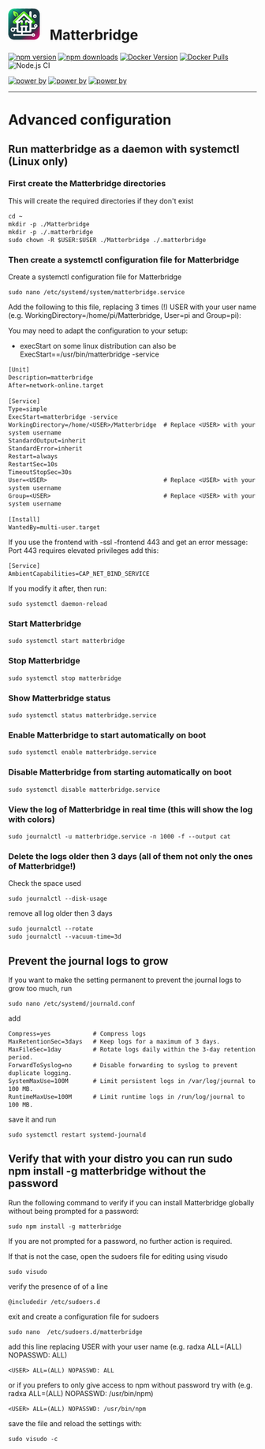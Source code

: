 # <img src="https://github.com/Luligu/matterbridge/blob/main/frontend/public/matterbridge%2064x64.png" alt="Matterbridge Logo" width="64px" height="64px">&nbsp;&nbsp;&nbsp;Matterbridge

[![npm version](https://img.shields.io/npm/v/matterbridge.svg)](https://www.npmjs.com/package/matterbridge)
[![npm downloads](https://img.shields.io/npm/dt/matterbridge.svg)](https://www.npmjs.com/package/matterbridge)
[![Docker Version](https://img.shields.io/docker/v/luligu/matterbridge?label=docker%20version&sort=semver)](https://hub.docker.com/r/luligu/matterbridge)
[![Docker Pulls](https://img.shields.io/docker/pulls/luligu/matterbridge.svg)](https://hub.docker.com/r/luligu/matterbridge)
![Node.js CI](https://github.com/Luligu/matterbridge/actions/workflows/build.yml/badge.svg)

[![power by](https://img.shields.io/badge/powered%20by-matter--history-blue)](https://www.npmjs.com/package/matter-history)
[![power by](https://img.shields.io/badge/powered%20by-node--ansi--logger-blue)](https://www.npmjs.com/package/node-ansi-logger)
[![power by](https://img.shields.io/badge/powered%20by-node--persist--manager-blue)](https://www.npmjs.com/package/node-persist-manager)

---

# Advanced configuration

## Run matterbridge as a daemon with systemctl (Linux only)

### First create the Matterbridge directories

This will create the required directories if they don't exist

```
cd ~
mkdir -p ./Matterbridge
mkdir -p ./.matterbridge
sudo chown -R $USER:$USER ./Matterbridge ./.matterbridge
```

### Then create a systemctl configuration file for Matterbridge

Create a systemctl configuration file for Matterbridge

```
sudo nano /etc/systemd/system/matterbridge.service
```

Add the following to this file, replacing 3 times (!) USER with your user name (e.g. WorkingDirectory=/home/pi/Matterbridge, User=pi and Group=pi):

You may need to adapt the configuration to your setup:

- execStart on some linux distribution can also be ExecStart==/usr/bin/matterbridge -service

```
[Unit]
Description=matterbridge
After=network-online.target

[Service]
Type=simple
ExecStart=matterbridge -service
WorkingDirectory=/home/<USER>/Matterbridge  # Replace <USER> with your system username
StandardOutput=inherit
StandardError=inherit
Restart=always
RestartSec=10s
TimeoutStopSec=30s
User=<USER>                                 # Replace <USER> with your system username
Group=<USER>                                # Replace <USER> with your system username

[Install]
WantedBy=multi-user.target
```

If you use the frontend with -ssl -frontend 443 and get an error message: Port 443 requires elevated privileges
add this:

```
[Service]
AmbientCapabilities=CAP_NET_BIND_SERVICE
```

If you modify it after, then run:

```
sudo systemctl daemon-reload
```

### Start Matterbridge

```
sudo systemctl start matterbridge
```

### Stop Matterbridge

```
sudo systemctl stop matterbridge
```

### Show Matterbridge status

```
sudo systemctl status matterbridge.service
```

### Enable Matterbridge to start automatically on boot

```
sudo systemctl enable matterbridge.service
```

### Disable Matterbridge from starting automatically on boot

```
sudo systemctl disable matterbridge.service
```

### View the log of Matterbridge in real time (this will show the log with colors)

```
sudo journalctl -u matterbridge.service -n 1000 -f --output cat
```

### Delete the logs older then 3 days (all of them not only the ones of Matterbridge!)

Check the space used

```
sudo journalctl --disk-usage
```

remove all log older then 3 days

```
sudo journalctl --rotate
sudo journalctl --vacuum-time=3d
```

## Prevent the journal logs to grow

If you want to make the setting permanent to prevent the journal logs to grow too much, run

```
sudo nano /etc/systemd/journald.conf
```

add

```
Compress=yes            # Compress logs
MaxRetentionSec=3days   # Keep logs for a maximum of 3 days.
MaxFileSec=1day         # Rotate logs daily within the 3-day retention period.
ForwardToSyslog=no      # Disable forwarding to syslog to prevent duplicate logging.
SystemMaxUse=100M       # Limit persistent logs in /var/log/journal to 100 MB.
RuntimeMaxUse=100M      # Limit runtime logs in /run/log/journal to 100 MB.
```

save it and run

```
sudo systemctl restart systemd-journald
```

## Verify that with your distro you can run sudo npm install -g matterbridge without the password

Run the following command to verify if you can install Matterbridge globally without being prompted for a password:

```
sudo npm install -g matterbridge
```

If you are not prompted for a password, no further action is required.

If that is not the case, open the sudoers file for editing using visudo

```
sudo visudo
```

verify the presence of of a line

```
@includedir /etc/sudoers.d
```

exit and create a configuration file for sudoers

```
sudo nano  /etc/sudoers.d/matterbridge
```

add this line replacing USER with your user name (e.g. radxa ALL=(ALL) NOPASSWD: ALL)

```
<USER> ALL=(ALL) NOPASSWD: ALL
```

or if you prefers to only give access to npm without password try with (e.g. radxa ALL=(ALL) NOPASSWD: /usr/bin/npm)

```
<USER> ALL=(ALL) NOPASSWD: /usr/bin/npm
```

save the file and reload the settings with:

```
sudo visudo -c
```

